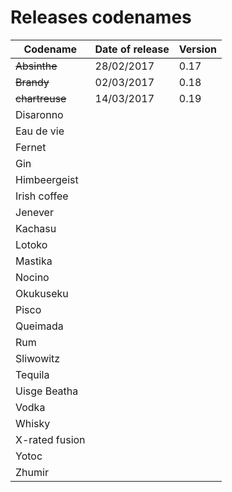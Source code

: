# Releases codenames

| Codename       | Date of release | Version |
| ------         | ------          | ------  |
| ~~Absinthe~~   | 28/02/2017      | 0.17    |
| ~~Brandy~~     | 02/03/2017      | 0.18    |
| ~~chartreuse~~ | 14/03/2017      | 0.19    |
| Disaronno      |                 |         |
| Eau de vie     |                 |         |
| Fernet         |                 |         |
| Gin            |                 |         |
| Himbeergeist   |                 |         |
| Irish coffee   |                 |         |
| Jenever        |                 |         |
| Kachasu        |                 |         |
| Lotoko         |                 |         |
| Mastika        |                 |         |
| Nocino         |                 |         |
| Okukuseku      |                 |         |
| Pisco          |                 |         |
| Queimada       |                 |         |
| Rum            |                 |         |
| Sliwowitz      |                 |         |
| Tequila        |                 |         |
| Uisge Beatha   |                 |         |
| Vodka          |                 |         |
| Whisky         |                 |         |
| X-rated fusion |                 |         |
| Yotoc          |                 |         |
| Zhumir         |                 |         |
